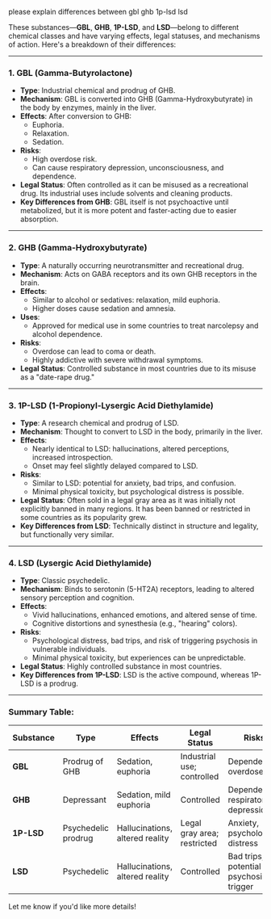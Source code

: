 please explain differences between gbl ghb 1p-lsd lsd

These substances—**GBL**, **GHB**, **1P-LSD**, and **LSD**—belong to different chemical classes and have varying effects, legal statuses, and mechanisms of action. Here's a breakdown of their differences:

---

### **1. GBL (Gamma-Butyrolactone)**  
- **Type**: Industrial chemical and prodrug of GHB.  
- **Mechanism**: GBL is converted into GHB (Gamma-Hydroxybutyrate) in the body by enzymes, mainly in the liver.  
- **Effects**: After conversion to GHB:
  - Euphoria.
  - Relaxation.
  - Sedation.
- **Risks**:
  - High overdose risk.
  - Can cause respiratory depression, unconsciousness, and dependence.
- **Legal Status**: Often controlled as it can be misused as a recreational drug. Its industrial uses include solvents and cleaning products.  
- **Key Differences from GHB**: GBL itself is not psychoactive until metabolized, but it is more potent and faster-acting due to easier absorption.  

---

### **2. GHB (Gamma-Hydroxybutyrate)**  
- **Type**: A naturally occurring neurotransmitter and recreational drug.
- **Mechanism**: Acts on GABA receptors and its own GHB receptors in the brain.  
- **Effects**:
  - Similar to alcohol or sedatives: relaxation, mild euphoria.
  - Higher doses cause sedation and amnesia.  
- **Uses**:
  - Approved for medical use in some countries to treat narcolepsy and alcohol dependence.
- **Risks**:
  - Overdose can lead to coma or death.
  - Highly addictive with severe withdrawal symptoms.
- **Legal Status**: Controlled substance in most countries due to its misuse as a "date-rape drug."  

---

### **3. 1P-LSD (1-Propionyl-Lysergic Acid Diethylamide)**  
- **Type**: A research chemical and prodrug of LSD.  
- **Mechanism**: Thought to convert to LSD in the body, primarily in the liver.  
- **Effects**:
  - Nearly identical to LSD: hallucinations, altered perceptions, increased introspection.
  - Onset may feel slightly delayed compared to LSD.  
- **Risks**:
  - Similar to LSD: potential for anxiety, bad trips, and confusion.
  - Minimal physical toxicity, but psychological distress is possible.  
- **Legal Status**: Often sold in a legal gray area as it was initially not explicitly banned in many regions. It has been banned or restricted in some countries as its popularity grew.  
- **Key Differences from LSD**: Technically distinct in structure and legality, but functionally very similar.  

---

### **4. LSD (Lysergic Acid Diethylamide)**  
- **Type**: Classic psychedelic.
- **Mechanism**: Binds to serotonin (5-HT2A) receptors, leading to altered sensory perception and cognition.  
- **Effects**:
  - Vivid hallucinations, enhanced emotions, and altered sense of time.
  - Cognitive distortions and synesthesia (e.g., "hearing" colors).  
- **Risks**:
  - Psychological distress, bad trips, and risk of triggering psychosis in vulnerable individuals.
  - Minimal physical toxicity, but experiences can be unpredictable.
- **Legal Status**: Highly controlled substance in most countries.  
- **Key Differences from 1P-LSD**: LSD is the active compound, whereas 1P-LSD is a prodrug.

---

### Summary Table:

| **Substance** | **Type**              | **Effects**                     | **Legal Status**            | **Risks**                               |
|---------------|-----------------------|---------------------------------|-----------------------------|-----------------------------------------|
| **GBL**       | Prodrug of GHB        | Sedation, euphoria             | Industrial use; controlled  | Dependence, overdose risk               |
| **GHB**       | Depressant            | Sedation, mild euphoria        | Controlled                  | Dependence, respiratory depression      |
| **1P-LSD**    | Psychedelic prodrug   | Hallucinations, altered reality | Legal gray area; restricted | Anxiety, psychological distress         |
| **LSD**       | Psychedelic           | Hallucinations, altered reality | Controlled                  | Bad trips, potential psychosis trigger  |

Let me know if you'd like more details!
